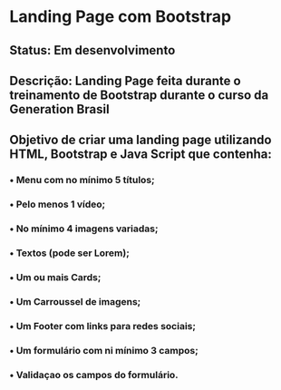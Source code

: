 # Landing Page com Bootstrap

## Status: Em desenvolvimento

## Descrição: Landing Page feita durante o treinamento de Bootstrap durante o curso da Generation Brasil

## Objetivo de criar uma landing page utilizando HTML, Bootstrap e Java Script que contenha: 
### • Menu com no mínimo 5 títulos;
### • Pelo menos 1 vídeo;
### • No mínimo 4 imagens variadas;
### • Textos (pode ser Lorem);
### • Um ou mais Cards;
### • Um Carroussel de imagens;
### • Um Footer com links para redes sociais;
### • Um formulário com ni mínimo 3 campos;
### • Validaçao os campos do formulário.